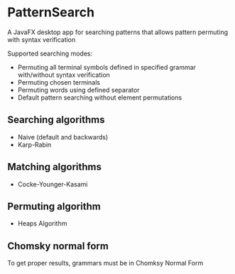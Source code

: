 # PatternSearch

 A JavaFX desktop app for searching patterns that allows pattern permuting with syntax verification

Supported searching modes:
* Permuting all terminal symbols defined in specified grammar with/without syntax verification
* Permuting chosen terminals
* Permuting words using defined separator
* Default pattern searching without element permutations

## Searching algorithms
* Naive (default and backwards)
* Karp-Rabin

## Matching algorithms
* Cocke-Younger-Kasami
## Permuting algorithm
* Heaps Algorithm
## Chomsky normal form
To get proper results, grammars must be in Chomksy Normal Form

